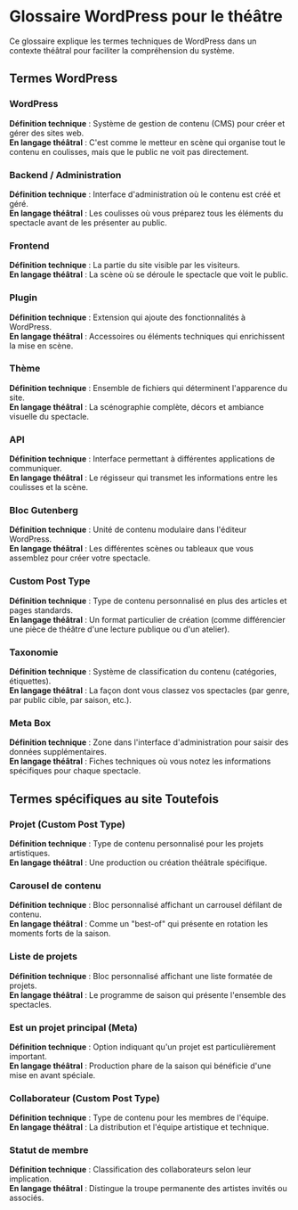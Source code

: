 # Glossaire WordPress pour le théâtre

Ce glossaire explique les termes techniques de WordPress dans un contexte théâtral pour faciliter la compréhension du système.

## Termes WordPress

### WordPress
**Définition technique** : Système de gestion de contenu (CMS) pour créer et gérer des sites web.  
**En langage théâtral** : C'est comme le metteur en scène qui organise tout le contenu en coulisses, mais que le public ne voit pas directement.

### Backend / Administration
**Définition technique** : Interface d'administration où le contenu est créé et géré.  
**En langage théâtral** : Les coulisses où vous préparez tous les éléments du spectacle avant de les présenter au public.

### Frontend
**Définition technique** : La partie du site visible par les visiteurs.  
**En langage théâtral** : La scène où se déroule le spectacle que voit le public.

### Plugin
**Définition technique** : Extension qui ajoute des fonctionnalités à WordPress.  
**En langage théâtral** : Accessoires ou éléments techniques qui enrichissent la mise en scène.

### Thème
**Définition technique** : Ensemble de fichiers qui déterminent l'apparence du site.  
**En langage théâtral** : La scénographie complète, décors et ambiance visuelle du spectacle.

### API
**Définition technique** : Interface permettant à différentes applications de communiquer.  
**En langage théâtral** : Le régisseur qui transmet les informations entre les coulisses et la scène.

### Bloc Gutenberg
**Définition technique** : Unité de contenu modulaire dans l'éditeur WordPress.  
**En langage théâtral** : Les différentes scènes ou tableaux que vous assemblez pour créer votre spectacle.

### Custom Post Type
**Définition technique** : Type de contenu personnalisé en plus des articles et pages standards.  
**En langage théâtral** : Un format particulier de création (comme différencier une pièce de théâtre d'une lecture publique ou d'un atelier).

### Taxonomie
**Définition technique** : Système de classification du contenu (catégories, étiquettes).  
**En langage théâtral** : La façon dont vous classez vos spectacles (par genre, par public cible, par saison, etc.).

### Meta Box
**Définition technique** : Zone dans l'interface d'administration pour saisir des données supplémentaires.  
**En langage théâtral** : Fiches techniques où vous notez les informations spécifiques pour chaque spectacle.

## Termes spécifiques au site Toutefois

### Projet (Custom Post Type)
**Définition technique** : Type de contenu personnalisé pour les projets artistiques.  
**En langage théâtral** : Une production ou création théâtrale spécifique.

### Carousel de contenu
**Définition technique** : Bloc personnalisé affichant un carrousel défilant de contenu.  
**En langage théâtral** : Comme un "best-of" qui présente en rotation les moments forts de la saison.

### Liste de projets
**Définition technique** : Bloc personnalisé affichant une liste formatée de projets.  
**En langage théâtral** : Le programme de saison qui présente l'ensemble des spectacles.

### Est un projet principal (Meta)
**Définition technique** : Option indiquant qu'un projet est particulièrement important.  
**En langage théâtral** : Production phare de la saison qui bénéficie d'une mise en avant spéciale.

### Collaborateur (Custom Post Type)
**Définition technique** : Type de contenu pour les membres de l'équipe.  
**En langage théâtral** : La distribution et l'équipe artistique et technique.

### Statut de membre
**Définition technique** : Classification des collaborateurs selon leur implication.  
**En langage théâtral** : Distingue la troupe permanente des artistes invités ou associés.
